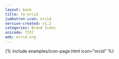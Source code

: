 ```yaml
---
layout: base
title: fa-orcid
jumbotron-icon: orcid
version-created: v1.2
categories: Brand Icons
unicode: f337
web: orcid.org
---
```


{% include examples/icon-page.html icon="orcid" %}
